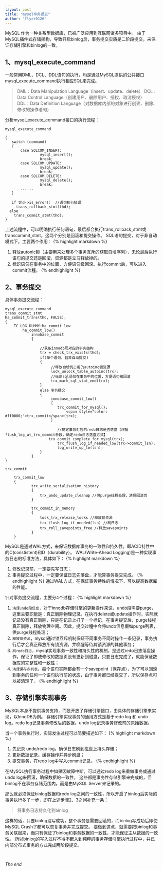 ```yaml
---
layout: post
title: "mysql事务提交"
author: "flyer0126"
---
```


MySQL 作为一种关系型数据库，已被广泛应用到互联网诸多项目中。
由于MySQL插件式存储架构，导致开启binlog后，事务提交实质是二阶段提交，来保证存储引擎和binlog的一致。

## 1、mysql_execute_command
一般常用DML、DCL、DDL语句的执行，均是通过MySQL提供的公共接口mysql_execute_command执行相应SQL来完成。
> DML：Data Manipulation Language（insert、update、delete）
> DCL：Data Control Language（创建用户、删除用户、授权、取消授权）
> DDL：Data Definition Language（对数据库内部的对象进行创建、删除、修改的操作语句）

分析mysql_execute_command接口的执行流程：

```
mysql_execute_command

{
   switch (command)
   {
       case SQLCOM_INSERT:
                mysql_insert();
                break;
       case SQLCOM_UPDATE:
                mysql_update();
                break;
       case SQLCOM_DELETE:
                mysql_delete();
                break;
       ......
   }

   if thd->is_error()  //语句执行错误
     trans_rollback_stmt(thd);
  else
    trans_commit_stmt(thd);
}
```
上述流程中，可以明确执行任何语句，最后都会执行trans_rollback_stmt或transcommit_stmt，这两个分别是回滚和提交操作。
SQL语句提交，对于非自动模式下，主要两个作用：
{% highlight markdown %}
1. 释放autonic锁（主要用来处理多个事务互斥的获取自增序列），无论最后执行语句的提交还是回滚，资源都是立马释放掉的。
2. 标识语句在事务中的位置，方便语句级回滚。执行commit后，可以进入commit流程。
{% endhighlight %}

## 2、事务提交
具体事务提交流程：

```
mysql_execute_command
trans_commit_stmt
ha_commit_trans(thd, FALSE);
{
    TC_LOG_DUMMY:ha_commit_low
        ha_commit_low()   
            innobase_commit
            {

                //获取innodb层对应的事务结构
                trx = check_trx_exists(thd);
                if(单个语句，且非自动提交)
                {
                     //释放自增列占用的autoinc锁资源
                     lock_unlock_table_autoinc(trx);
                     //标识sql语句在事务中的位置，方便语句级回滚
                     trx_mark_sql_stat_end(trx);
                }
                else 事务提交
                {
                     innobase_commit_low()
                     {  
                        trx_commit_for_mysql();
                            <span style="color: #ff0000;">trx_commit</span>(trx); 
                     }

						//确定事务对应的redo日志是否落盘【根据flush_log_at_trx_commit参数，确定redo日志落盘方式】
                    trx_commit_complete_for_mysql(trx);
						trx_flush_log_if_needed_low(trx->commit_lsn);
						log_write_up_to(lsn);
                }
            }
}
```

```
trx_commit

	trx_commit_low
	{
            trx_write_serialisation_history
            {
                trx_undo_update_cleanup //供purge线程处理，清理回滚页
            }

            trx_commit_in_memory
            {
                lock_trx_release_locks //释放锁资源
                trx_flush_log_if_needed(lsn) //刷日志
                trx_roll_savepoints_free //释放savepoints
            }
	}
```

MySQL是通过WAL方式，来保证数据库事务的一致性和持久性，即ACID特性中的C(constistent)和D（durability）。
WAL(Write-Ahead Logging)是一种实现事务日志的标准方法，具体如下：
{% highlight markdown %}
1. 修改记录前，一定要先写日志；
2. 事务提交过程中，一定要保证日志先落盘，才能算事务提交完成。
{% endhighlight %}
通过WAL方式，在保证事务特性的情况下，可以提高数据库的性能。

针对事务提交流程，主要分4个过程：
{% highlight markdown %}
1. `清理undo段信息`，对于innodb存储引擎的更新操作来说，undo段需要purge，这里主要职能是：真正删除物理记录。在执行delete或update操作时，实际就记录没有真正删除，只是在记录上打了一个标记，在事务提交后，purge线程真正删除，释放物理空间。因此，提交过程中会将undo信息假如purge列表，供purge线程处理；
2. `释放锁资源`，mysql通过锁互斥机制保证不同事务不同时操作一条记录，事务执行后才会真正释放所有锁资源，并唤醒等待其锁资源的其他事务；
3. `刷redo日志`，mysql实现事务一致性和持久性的机制，是通过redo日志落盘操作，保证了即使修改的数据页没有更新到磁盘，只要日志完成了，就能保证数据库的完整性和一致性；
4. `清理保存点列表`，每个语句实际都会有一个savepoint（保存点），为了可以回滚到事务的任何一个语句执行前的状态，由于事务都已经提交了，所以保存点可以被清理了。
{% endhighlight %}

## 3、存储引擎实现事务
MySQL本身不提供事务支持，而是开放了存储引擎接口，由具体的存储引擎来实现，以InnoDB为例。
存储引擎实现事务的通用方式是基于redo log 和 undo log。redo log记录事务修改后的数据，undo log记录事务修改前的原始数据。

当一个事务执行时，实际发生过程可以简要描述如下：
{% highlight markdown %}
1. 先记录 undo/redo log，确保日志刷到磁盘上持久存储；
2. 更新数据记录，缓存操作并异步刷盘；
3. 提交事务，在redo log中写入commit记录。
{% endhighlight %}

在MySQL执行事务过程中如果因故障中断，可以通过redo log来重做事务或通过undo log来回滚，确保数据的一致性。
这些都是事务性存储引擎来完成的，但binlog不在事务存储范围内，而是由MySQL Server来记录的。

那么就必须保证binlog数据和redo log之间的一致性，所以开启了binlog后实际的事务执行多了一步，即在上述步骤2、3之间补充一条：
> 将事务日志持久化到binlog

这样的话，只要binlog没写成功，整个事务是需要回滚的，而binlog写成功后即使MySQL Crash了都可以恢复事务并完成提交。
要做到这点，就需要把binlog和事务关联起来，而只有保证了binlog和事务数据的一致性，才能保证主从数据的一致性。
所以binlog的写入过程不得不嵌入到纯粹的事务存储引擎执行过程中，并已内部分布式事务的方式完成两阶段提交。

<br>

_The end_
